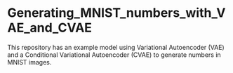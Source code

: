 # Generating_MNIST_numbers_with_VAE_and_CVAE

This repository has an example model using Variational Autoencoder (VAE) and a Conditional Variational Autoencoder (CVAE) to generate numbers in MNIST images.

